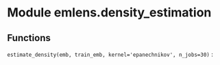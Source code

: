 Module emlens.density_estimation
================================

Functions
---------

    
`estimate_density(emb, train_emb, kernel='epanechnikov', n_jobs=30)`
: